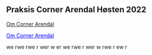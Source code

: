 ## Praksis Corner Arendal Høsten 2022

[Om Corner Arendal](about.md)

<a href="about.html" style="color: blue; text-decoration: underline;">Om Corner Arendal</a>



we
rwe
rwe
r
wer
w
er
we
rwe
r
wer
w
rwe
r
ew
r
